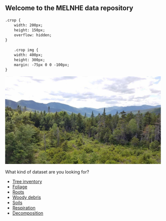 ## Welcome to the MELNHE data repository

    .crop {
        width: 200px;
        height: 150px;
        overflow: hidden;
    }
    
        .crop img {
        width: 400px;
        height: 300px;
        margin: -75px 0 0 -100px;
    }

   <div class="crop">
        <img src="whites.jpg" alt="whites">
    </div>

What kind of dataset are you looking for?
- [Tree inventory](tree_inventory_page.md)
- [Foliage](foliage_page.md)
- [Roots](roots_page.md)
- [Woody debris](woody_debris_page.md)
- [Soils](soils_page.md)
- [Respiration](respiration_page.md)
- [Decomposition](decomposition_page.md)

